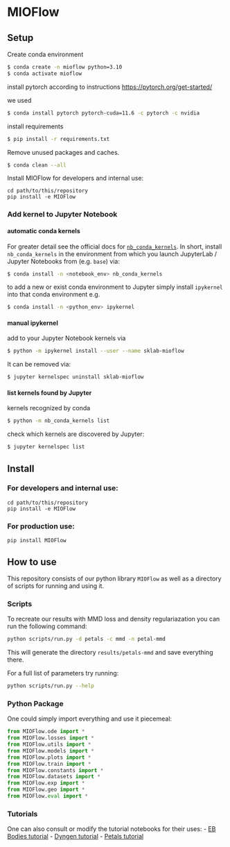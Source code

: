 MIOFlow
================

<!-- WARNING: THIS FILE WAS AUTOGENERATED! DO NOT EDIT! -->

## Setup

Create conda environment
```bash
$ conda create -n mioflow python=3.10
$ conda activate mioflow
```
install pytorch according to instructions
https://pytorch.org/get-started/

we used 
```bash
$ conda install pytorch pytorch-cuda=11.6 -c pytorch -c nvidia
```
install requirements
```bash
$ pip install -r requirements.txt
```
Remove unused packages and caches.
```bash
$ conda clean --all
```

Install MIOFlow for developers and internal use:
```
cd path/to/this/repository
pip install -e MIOFlow
```

### Add kernel to Jupyter Notebook

#### automatic conda kernels
For greater detail see the official docs for [`nb_conda_kernels`][nb_conda_kernels].
In short, install `nb_conda_kernels` in the environment from which you launch JupyterLab / Jupyter Notebooks from (e.g. `base`) via:

```bash
$ conda install -n <notebook_env> nb_conda_kernels
```

to add a new or exist conda environment to Jupyter simply install `ipykernel` into that conda environment e.g.

```bash
$ conda install -n <python_env> ipykernel
```


#### manual ipykernel
add to your Jupyter Notebook kernels via

```bash
$ python -m ipykernel install --user --name sklab-mioflow
```

It can be removed via:

```bash
$ jupyter kernelspec uninstall sklab-mioflow
```

#### list kernels found by Jupyter

kernels recognized by conda
```bash
$ python -m nb_conda_kernels list
```

check which kernels are discovered by Jupyter:
```bash
$ jupyter kernelspec list
```

[nb_conda_kernels]: https://github.com/Anaconda-Platform/nb_conda_kernels

## Install

### For developers and internal use:

    cd path/to/this/repository
    pip install -e MIOFlow

### For production use:

`pip install MIOFlow`

## How to use

This repository consists of our python library `MIOFlow` as well as a
directory of scripts for running and using it.

### Scripts

To recreate our results with MMD loss and density regulariazation you
can run the following command:

``` bash
python scripts/run.py -d petals -c mmd -n petal-mmd
```

This will generate the directory `results/petals-mmd` and save
everything there.

For a full list of parameters try running:

``` bash
python scripts/run.py --help
```

### Python Package

One could simply import everything and use it piecemeal:

``` python
from MIOFlow.ode import *
from MIOFlow.losses import *
from MIOFlow.utils import *
from MIOFlow.models import *
from MIOFlow.plots import *
from MIOFlow.train import *
from MIOFlow.constants import *
from MIOFlow.datasets import *
from MIOFlow.exp import *
from MIOFlow.geo import *
from MIOFlow.eval import *
```

### Tutorials

One can also consult or modify the tutorial notebooks for their uses: -
[EB Bodies
tutorial](https://github.com/KrishnaswamyLab/MIOFlow/blob/main/notebooks/%5BTutorial%5D%20EB-Hold-out.ipynb) -
[Dyngen
tutorial](https://github.com/KrishnaswamyLab/MIOFlow/blob/main/notebooks/%5BTutorial%5D%20Dyngen.ipynb) -
[Petals
tutorial](https://github.com/KrishnaswamyLab/MIOFlow/blob/main/notebooks/%5BTutorial%5D%20Petal.ipynb)
